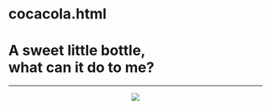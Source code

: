 # cocacola.html

<!DOCTYPE html>
<html>
<head>
<title>Consuming - Sickness</title>

<link href="firstpage.css" rel="stylesheet" type="text/css">
<link href="https://fonts.googleapis.com/css?family=Philosopher" rel="stylesheet">
</head>

<body>
<h1>A sweet little bottle, <br>what can it do to me?</h1>
<hr>


<div class="img_class">
<center>
<a href="https://jliedberg.github.io/">
<img src="http://www.turnerduckworth.com/media/filer_public/fb/27/fb2798b8-e5d7-493e-b1f1-81cf4b046b4f/td-coke-hero-new.svg">
</a></div>



</body>
</html>

